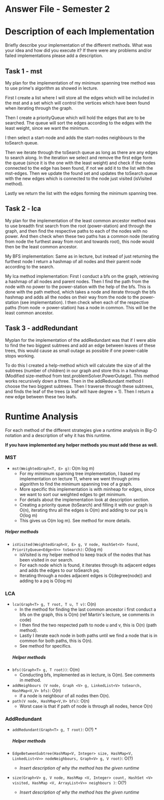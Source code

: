 # Answer File - Semester 2
# Description of each Implementation
Briefly describe your implementation of the different methods. What was your idea and how did you execute it? If there were any problems and/or failed implementations please add a description.

## Task 1 - mst
My plan for the implementation of my minimum spanning tree method was to use prime's algorithm as showed in lecture. 

First I create a list where I will store all the edges which will be included in the mst and a set which will control the vertices which have been found when iterating through the graph.

Then I create a priorityQueue which will hold the edges that are to be searched. The queue will sort the edges according to the edges with the least weight, since we want the minimum.

I then select a start-node and adds the start-nodes neighbours to the toSearch queue. 

Then we iterate through the toSearch queue as long as there are any edges to search along. 
In the iteration we select and remove the first edge form the queue (since it is the one with the least weight) and check if the nodes connected to the edge has been found, if not we add it 
to the list with the mst-edges. Then we update the found set and updates the toSearch queue with the new edges which is connected to the node just visited (isVisited method). 

Lastly we return the list with the edges forming the minimum spanning tree. 

## Task 2 - lca
My plan for the implementation of the least common ancestor method was to use breadth first search from the root (power-station) and through the graph, and then find the respective paths to each of the nodes with no power. 
And then check when these two paths has a common node (iterating from node the furthest away from root and towards root), this node would then be the least common ancestor. 

My BFS implementation: 
Same as in lecture, but instead of just returning the furthest node I return a hashmap of all nodes and their parent node according to the search. 

My lca method implementation: 
First I conduct a bfs on the graph, retrieving a hashmap of all nodes and parent nodes. Then I find the path from the node with no power to the power-station with the help of the bfs.
This is done with the path method, which takes a node and iterate through the bfs hashmap and adds all the nodes on their way from the node to the power-station (see implementation). 
I then check when each of the respective paths (from node -> power-station) has a node in common. This will be the least common ancestor.

## Task 3 - addRedundant
Myplan for the implementation of the addRedundant was that if I were able to find the two biggest subtrees and add an edge between leaves of these trees, this would
cause as small outage as possible if one power-cable stops working. 

To do this I created a help-method which will calculate the size of all the subtrees (number of children) in our graph and store this in a hashmap (Modified size-method from test.problemSolver.PowerOutage). This method works recursively down a three. 
Then in the addRedundant method I choose the two biggest subtrees. Then I traverse through these subtrees, and finds the leaf of the trees (a leaf will have degree = 1). 
Then I return a new edge between these two leafs.

# Runtime Analysis
For each method of the different strategies give a runtime analysis in Big-O notation and a description of why it has this runtime.

**If you have implemented any helper methods you must add these as well.**

### MST
* ``mst(WeightedGraph<T, E> g)``: O(m log m)
    * For my mimimum spanning tree implementation, I based my implementation on lecture 11, where we went through prims algorithm to find the minimum spanning tree of a graph. 
    * More specific this implementation is with minheap for edges, since we want to sort our weighted edges to get minimum. 
    * For details about the implementation look at description section. 
    * Creating a priority queue (toSearch) and filling it with our graph is O(n), iterating thru all the edges is O(m) and adding to our pq is O(log m)
    * This gives us O(m log m). See method for more details. 
##### Helper methods 
* ``isVisited(WeightedGraph<V, E> g, V node, HashSet<V> found, PriorityQueue<Edge<V>> toSearch)``: O(log m)
    * isVisited is my helper method to keep track of the nodes that has been visited in our search. 
    * For each node which is found, it iterates through its adjacent edges and adds the edges to our toSearch pq. 
    * Iterating through a nodes adjacent edges is O(degree(node)) and adding to a pq is O(log m)


### LCA 
* ``lca(Graph<T> g, T root, T u, T v)``: O(n)
    * In the method for finding the last common ancestor i first conduct a bfs on the graph, this is O(m) (ref Martin's lecture, se comments in code)
    * I then find the two respected path to node u and v, this is O(n) (path method). 
    * Lastly I iterate each node in both paths until we find a node that is in common for both paths, this is O(n).
    * See method for specifics. 
  ##### Helper methods
* ``bfs((Graph<T> g, T root))``: O(m)
  * Conducting bfs, implemented as in lecture, is O(m). See comments in method. 
* ``addNeighbours (V node, Graph <V> g, LinkedList<V> toSearch, HashMap<V,V> bfs)``: O(n)
  * if a node is neighbour of all nodes then O(n). 
* ``path(V node, HashMap<V,V> bfs)``: O(n)
  * Worst case is that if path of node is through all nodes, hence O(n)


### AddRedundant
* ``addRedundant(Graph<T> g, T root)``: O(?)
    * 
  ##### Helper methods

* ``EdgeBetweenSubtree(HashMap<V, Integer> size, HashMap<V, LinkedList<V>> nodeNeighbours, Graph<V> g, V root)``: O(?)
  * *Insert description of why the method has the given runtime*
* ``size(Graph<V> g, V node, HashMap <V, Integer> count, HashSet <V> visited, HashMap <V, ArrayList<V>> neighbours )``: O(?)
  * *Insert description of why the method has the given runtime*


